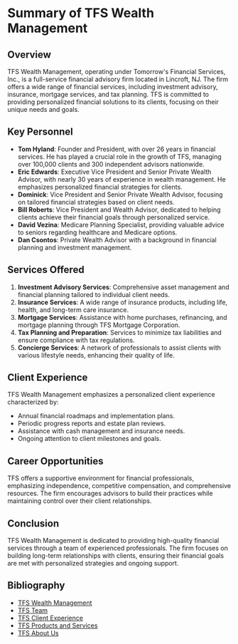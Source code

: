 # Summary of TFS Wealth Management

## Overview
TFS Wealth Management, operating under Tomorrow's Financial Services, Inc., is a full-service financial advisory firm located in Lincroft, NJ. The firm offers a wide range of financial services, including investment advisory, insurance, mortgage services, and tax planning. TFS is committed to providing personalized financial solutions to its clients, focusing on their unique needs and goals.

## Key Personnel
- **Tom Hyland**: Founder and President, with over 26 years in financial services. He has played a crucial role in the growth of TFS, managing over 100,000 clients and 300 independent advisors nationwide.
- **Eric Edwards**: Executive Vice President and Senior Private Wealth Advisor, with nearly 30 years of experience in wealth management. He emphasizes personalized financial strategies for clients.
- **Dominick**: Vice President and Senior Private Wealth Advisor, focusing on tailored financial strategies based on client needs.
- **Bill Roberts**: Vice President and Wealth Advisor, dedicated to helping clients achieve their financial goals through personalized service.
- **David Vezina**: Medicare Planning Specialist, providing valuable advice to seniors regarding healthcare and Medicare options.
- **Dan Csontos**: Private Wealth Advisor with a background in financial planning and investment management.

## Services Offered
1. **Investment Advisory Services**: Comprehensive asset management and financial planning tailored to individual client needs.
2. **Insurance Services**: A wide range of insurance products, including life, health, and long-term care insurance.
3. **Mortgage Services**: Assistance with home purchases, refinancing, and mortgage planning through TFS Mortgage Corporation.
4. **Tax Planning and Preparation**: Services to minimize tax liabilities and ensure compliance with tax regulations.
5. **Concierge Services**: A network of professionals to assist clients with various lifestyle needs, enhancing their quality of life.

## Client Experience
TFS Wealth Management emphasizes a personalized client experience characterized by:
- Annual financial roadmaps and implementation plans.
- Periodic progress reports and estate plan reviews.
- Assistance with cash management and insurance needs.
- Ongoing attention to client milestones and goals.

## Career Opportunities
TFS offers a supportive environment for financial professionals, emphasizing independence, competitive compensation, and comprehensive resources. The firm encourages advisors to build their practices while maintaining control over their client relationships.

## Conclusion
TFS Wealth Management is dedicated to providing high-quality financial services through a team of experienced professionals. The firm focuses on building long-term relationships with clients, ensuring their financial goals are met with personalized strategies and ongoing support.

## Bibliography
- [TFS Wealth Management](https://www.wealthtfs.com/)
- [TFS Team](https://www.wealthtfs.com/team.htm)
- [TFS Client Experience](https://www.wealthtfs.com/Client-Experience.4.htm)
- [TFS Products and Services](https://www.wealthtfs.com/Products-and-Services.3.htm)
- [TFS About Us](https://www.wealthtfs.com/About-TFS-Wealth-Management.1.htm)